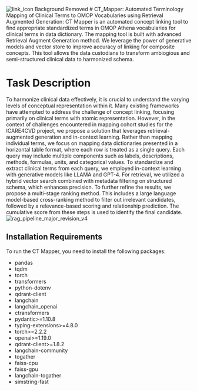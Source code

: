 ![link_icon Background Removed](https://github.com/user-attachments/assets/45a29e7d-58d3-4532-a5ef-b90daa624bc7) # CT\_Mapper: Automated Terminology Mapping of Clinical Terms to OMOP Vocabularies using Retrieval Augmented Generation: 
CT Mapper is an automated concept linking tool to find appropriate standardized terms in OMOP Athena vocabularies for clinical terms in data dictionary. The mapping tool is built with advanced Retrieval Augment Generation method. We leverage the power of generative models and vector store to improve accuracy of linking for composite concepts. This tool allows the data custodians to transform ambiogious and semi-structured clinical data to harmonized schema.

# Task Description
To harmonize clinical data effectively, it is crucial to understand the varying levels of conceptual representation within it. Many existing frameworks have attempted to address the challenge of concept linking, focusing primarily on clinical terms with atomic representation. However, in the context of challenges encountered in mapping cohort studies for the ICARE4CVD project, we propose a solution that leverages retrieval-augmented generation and in-context learning. Rather than mapping individual terms, we focus on mapping data dictionaries presented in a horizontal table format, where each row is treated as a single query. Each query may include multiple components such as labels, descriptions, methods, formulas, units, and categorical values. To standardize and extract clinical terms from each query, we employed in-context learning with generative models like LLAMA and GPT-4. For retrieval, we utilized a hybrid vector search combined with metadata filtering on structured schema, which enhances precision. To further refine the results, we propose a multi-stage ranking method. This includes a large language model-based cross-ranking method to filter out irrelevant candidates, followed by a relevance-based scoring and relationship prediction. The cumulative score from these steps is used to identify the final candidate.
![rag_pipeline_major_revision_v4](https://github.com/user-attachments/assets/80f66675-cf69-4d9c-8781-e97d9aea4bd5)

## Installation Requirements

To run the CT Mapper, you need to install the following packages:

- pandas
- tqdm
- torch
- transformers
- python-dotenv
- qdrant-client
- langchain
- langchain_openai
- ctransformers
- pydantic>=1.10.8
- typing-extensions>=4.8.0
- torch>=2.2.2
- openai>=1.19.0
- qdrant-client>=1.8.2
- langchain-community
- togather
- faiss-cpu
- faiss-gpu
- langchain-togather
- simstring-fast

